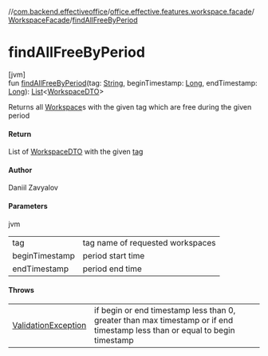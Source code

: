 //[com.backend.effectiveoffice](../../../index.md)/[office.effective.features.workspace.facade](../index.md)/[WorkspaceFacade](index.md)/[findAllFreeByPeriod](find-all-free-by-period.md)

# findAllFreeByPeriod

[jvm]\
fun [findAllFreeByPeriod](find-all-free-by-period.md)(tag: [String](https://kotlinlang.org/api/latest/jvm/stdlib/kotlin/-string/index.html), beginTimestamp: [Long](https://kotlinlang.org/api/latest/jvm/stdlib/kotlin/-long/index.html), endTimestamp: [Long](https://kotlinlang.org/api/latest/jvm/stdlib/kotlin/-long/index.html)): [List](https://kotlinlang.org/api/latest/jvm/stdlib/kotlin.collections/-list/index.html)&lt;[WorkspaceDTO](../../office.effective.dto/-workspace-d-t-o/index.md)&gt;

Returns all [Workspace](../../office.effective.model/-workspace/index.md)s with the given tag which are free during the given period

#### Return

List of [WorkspaceDTO](../../office.effective.dto/-workspace-d-t-o/index.md) with the given [tag](find-all-free-by-period.md)

#### Author

Daniil Zavyalov

#### Parameters

jvm

| | |
|---|---|
| tag | tag name of requested workspaces |
| beginTimestamp | period start time |
| endTimestamp | period end time |

#### Throws

| | |
|---|---|
| [ValidationException](../../office.effective.common.exception/-validation-exception/index.md) | if begin or end timestamp less than 0, greater than max timestamp or if end timestamp less than or equal to begin timestamp |
